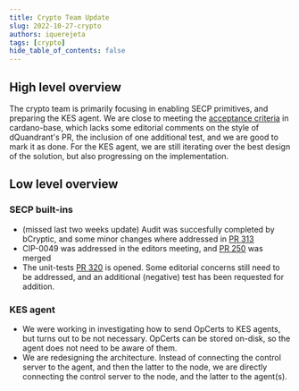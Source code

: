 ```yaml
---
title: Crypto Team Update
slug: 2022-10-27-crypto
authors: iquerejeta
tags: [crypto]
hide_table_of_contents: false
---
```


## High level overview

The crypto team is primarily focusing in enabling SECP primitives, and preparing the KES agent. We are close to
meeting the [acceptance criteria](https://github.com/input-output-hk/cardano-base/issues/315) in cardano-base,
which lacks some editorial comments on the style of dQuandrant's PR, the inclusion of one additional test, and
we are good to mark it as done. For the KES agent, we are still iterating over the best design of the solution,
but also progressing on the implementation.

## Low level overview
### SECP built-ins
* (missed last two weeks update) Audit was succesfully completed by bCryptic, and some minor changes where addressed in [PR 313](https://github.com/input-output-hk/cardano-base/pull/313)
* CIP-0049 was addressed in the editors meeting, and [PR 250](https://github.com/cardano-foundation/CIPs/pull/250) was merged
* The unit-tests [PR 320](https://github.com/input-output-hk/cardano-base/pull/320) is opened. Some editorial concerns still need to be addressed, and an additional (negative) test has been requested for addition.

### KES agent
* We were working in investigating how to send OpCerts to KES agents, but turns out to be not necessary. OpCerts can be stored on-disk, so the agent does not need to be aware of them.
* We are redesigning the architecture. Instead of connecting the control server to the agent, and then the latter to the node, we are directly connecting the control server to the node, and the latter to the agent(s).
